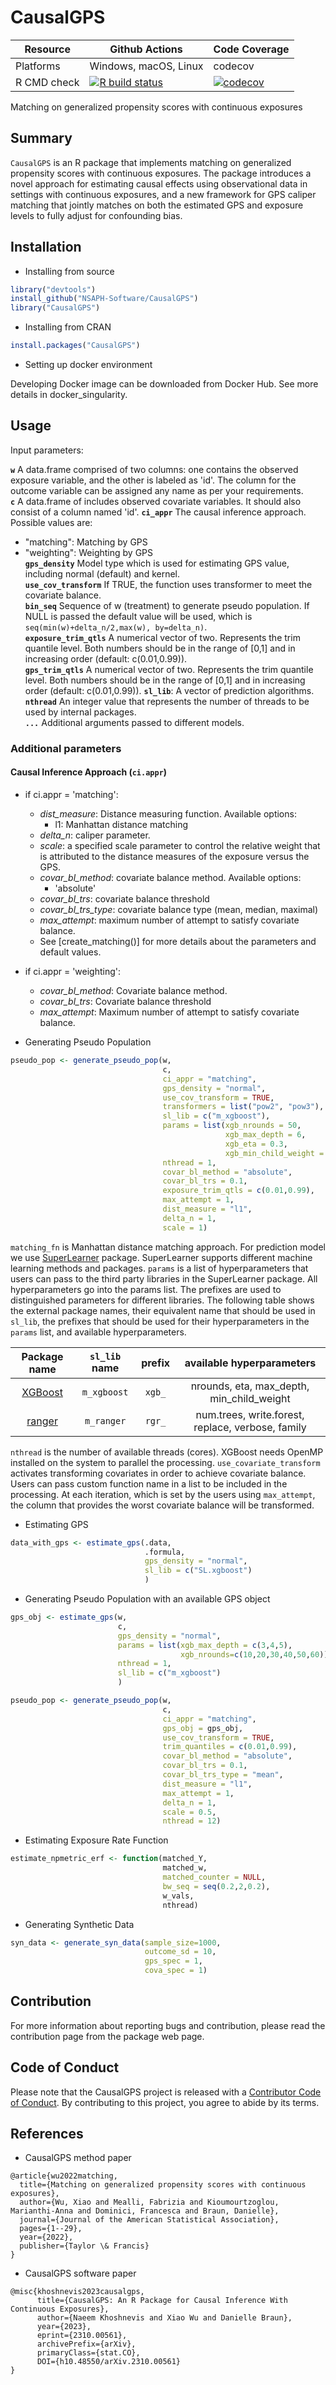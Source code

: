# CausalGPS


| Resource    |  Github Actions      |  Code Coverage  |
| ----------  | -------------------- |-----------------|
| Platforms   | Windows, macOS, Linux|  codecov        |
| R CMD check | [![R build status](https://github.com/NSAPH-Software/CausalGPS/workflows/R-CMD-check/badge.svg?branch=develop)](https://github.com/NSAPH-Software/CausalGPS/actions) | [![codecov](https://codecov.io/gh/NSAPH-Software/CausalGPS/branch/develop/graph/badge.svg?token=97PCUXRGXH)](https://app.codecov.io/gh/NSAPH-Software/CausalGPS/) |

Matching on generalized propensity scores with continuous exposures

## Summary

`CausalGPS` is an R package that implements matching on generalized propensity scores with continuous exposures. The package introduces a novel approach for estimating causal effects using observational data in settings with continuous exposures, and a new framework for GPS caliper matching that jointly matches on both the estimated GPS and exposure levels to fully adjust for confounding bias.

## Installation

- Installing from source

```r
library("devtools")
install_github("NSAPH-Software/CausalGPS")
library("CausalGPS")
```

- Installing from CRAN 

```r
install.packages("CausalGPS")
```

- Setting up docker environment

Developing Docker image can be downloaded from Docker Hub. See more details in docker_singularity.

## Usage

Input parameters:

 **`w`** A data.frame comprised of two columns: one contains the observed exposure variable, and the other is labeled as 'id'. The column for the outcome variable can be assigned any name as per your requirements.   
 **`c`**  A data.frame of includes observed covariate variables. It should also consist of a column named 'id'.
 **`ci_appr`** The causal inference approach. Possible values are:   
   - "matching": Matching by GPS   
   - "weighting": Weighting by GPS   
 **`gps_density`** Model type which is used for estimating GPS value, including
 normal (default) and kernel.   
 **`use_cov_transform`** If TRUE, the function uses transformer to meet the
  covariate balance.   
 **`bin_seq`** Sequence of w (treatment) to generate pseudo population. If
 NULL is passed the default value will be used, which is
 `seq(min(w)+delta_n/2,max(w), by=delta_n)`.   
 **`exposure_trim_qtls`** A numerical vector of two. Represents the trim quantile
 level. Both numbers should be in the range of [0,1] and in increasing order
 (default: c(0.01,0.99)).   
 **`gps_trim_qtls`** A numerical vector of two. Represents the trim quantile
 level. Both numbers should be in the range of [0,1] and in increasing order
 (default: c(0.01,0.99)). 
 **`sl_lib`**: A vector of prediction algorithms. 
 **`nthread`** An integer value that represents the number of threads to be
 used by internal packages.   
 **`...`**  Additional arguments passed to different models.

### Additional parameters   
#### Causal Inference Approach (`ci.appr`)   
 
 - if ci.appr = 'matching':   
   - *dist_measure*: Distance measuring function. Available options:   
     - l1: Manhattan distance matching   
   - *delta_n*: caliper parameter.   
   - *scale*: a specified scale parameter to control the relative weight that
  is attributed to the distance measures of the exposure versus the GPS.   
   - *covar_bl_method*: covariate balance method. Available options:   
      - 'absolute'   
   - *covar_bl_trs*: covariate balance threshold   
   - *covar_bl_trs_type*: covariate balance type (mean, median, maximal)   
   - *max_attempt*: maximum number of attempt to satisfy covariate balance.   
   - See [create_matching()] for more details about the parameters and default
   values.   
 - if ci.appr = 'weighting':   
   - *covar_bl_method*: Covariate balance method.   
   - *covar_bl_trs*: Covariate balance threshold   
   - *max_attempt*: Maximum number of attempt to satisfy covariate balance.
   
- Generating Pseudo Population

```r
pseudo_pop <- generate_pseudo_pop(w,
                                  c,
                                  ci_appr = "matching",
                                  gps_density = "normal",
                                  use_cov_transform = TRUE,
                                  transformers = list("pow2", "pow3"),
                                  sl_lib = c("m_xgboost"),
                                  params = list(xgb_nrounds = 50,
                                                xgb_max_depth = 6,
                                                xgb_eta = 0.3,
                                                xgb_min_child_weight = 1),
                                  nthread = 1,
                                  covar_bl_method = "absolute",
                                  covar_bl_trs = 0.1,
                                  exposure_trim_qtls = c(0.01,0.99),
                                  max_attempt = 1,
                                  dist_measure = "l1",
                                  delta_n = 1,
                                  scale = 1)

```
`matching_fn` is Manhattan distance matching approach. For prediction model we use [SuperLearner](https://github.com/ecpolley/SuperLearner) package. SuperLearner supports different machine learning methods and packages. `params` is a list of hyperparameters that users can pass to the third party libraries in the SuperLearner package. All hyperparameters go into the params list.  The prefixes are used to distinguished parameters for different libraries. The following table shows the external package names, their equivalent name that should be used in `sl_lib`, the prefixes that should be used for their hyperparameters in the `params` list, and available hyperparameters. 

| Package name | `sl_lib` name | prefix| available hyperparameters |
|:------------:|:-------------:|:-----:|:-------------------------:|
| [XGBoost](https://xgboost.readthedocs.io/en/latest/index.html)| `m_xgboost` | `xgb_`|  nrounds, eta, max_depth, min_child_weight |
| [ranger](https://cran.r-project.org/package=ranger) |`m_ranger`| `rgr_` | num.trees, write.forest, replace, verbose, family |

`nthread` is the number of available threads (cores). XGBoost needs OpenMP installed on the system to parallel the processing. `use_covariate_transform` activates transforming covariates in order to achieve covariate balance. Users can pass custom function name in a list to be included in the processing. At each iteration, which is set by the users using `max_attempt`, the column that provides the worst covariate balance will be transformed.  

- Estimating GPS

```r
data_with_gps <- estimate_gps(.data,
                              .formula,
                              gps_density = "normal",
                              sl_lib = c("SL.xgboost")
                              )

```

- Generating Pseudo Population with an available GPS object

```r
gps_obj <- estimate_gps(w,
                        c,
                        gps_density = "normal",
                        params = list(xgb_max_depth = c(3,4,5),
                                      xgb_nrounds=c(10,20,30,40,50,60)),
                        nthread = 1,
                        sl_lib = c("m_xgboost")
                        )

pseudo_pop <- generate_pseudo_pop(w,
                                  c,
                                  ci_appr = "matching",
                                  gps_obj = gps_obj,
                                  use_cov_transform = TRUE,
                                  trim_quantiles = c(0.01,0.99),
                                  covar_bl_method = "absolute",
                                  covar_bl_trs = 0.1,
                                  covar_bl_trs_type = "mean",
                                  dist_measure = "l1",
                                  max_attempt = 1,
                                  delta_n = 1,
                                  scale = 0.5,
                                  nthread = 12)

```

- Estimating Exposure Rate Function

```r
estimate_npmetric_erf <- function(matched_Y,
                                  matched_w,
                                  matched_counter = NULL,
                                  bw_seq = seq(0.2,2,0.2),
                                  w_vals,
                                  nthread)
```

- Generating Synthetic Data

```r
syn_data <- generate_syn_data(sample_size=1000,
                              outcome_sd = 10,
                              gps_spec = 1,
                              cova_spec = 1)

```

## Contribution

For more information about reporting bugs and contribution, please read the contribution page from the package web page. 

## Code of Conduct

Please note that the CausalGPS project is released with a [Contributor Code of Conduct](https://www.contributor-covenant.org/version/2/1/code_of_conduct.html). By contributing to this project, you agree to abide by its terms.


## References

- CausalGPS method paper

```
@article{wu2022matching,
  title={Matching on generalized propensity scores with continuous exposures},
  author={Wu, Xiao and Mealli, Fabrizia and Kioumourtzoglou, Marianthi-Anna and Dominici, Francesca and Braun, Danielle},
  journal={Journal of the American Statistical Association},
  pages={1--29},
  year={2022},
  publisher={Taylor \& Francis}
}
```

- CausalGPS software paper

```
@misc{khoshnevis2023causalgps,
      title={CausalGPS: An R Package for Causal Inference With Continuous Exposures}, 
      author={Naeem Khoshnevis and Xiao Wu and Danielle Braun},
      year={2023},
      eprint={2310.00561},
      archivePrefix={arXiv},
      primaryClass={stat.CO},
      DOI={h10.48550/arXiv.2310.00561}
}
```


